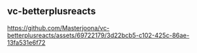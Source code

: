 ## vc-betterplusreacts

https://github.com/Masterjoona/vc-betterplusreacts/assets/69722179/3d22bcb5-c102-425c-86ae-13fa531e6f72
